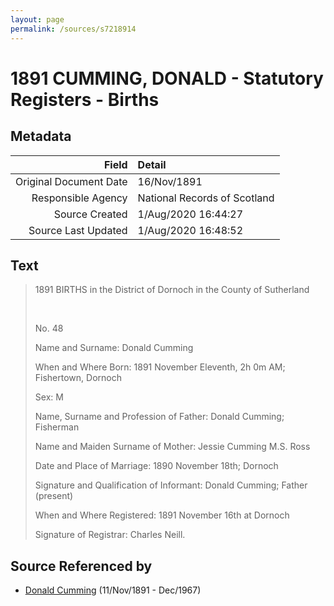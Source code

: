 ```yaml
---
layout: page
permalink: /sources/s7218914
---
```


# 1891 CUMMING, DONALD - Statutory Registers - Births

## Metadata
Field | Detail
---:|:---
Original Document Date | 16/Nov/1891
Responsible Agency | National Records of Scotland
Source Created | 1/Aug/2020 16:44:27
Source Last Updated | 1/Aug/2020 16:48:52

## Text

> 1891 BIRTHS in the District of Dornoch in the County of Sutherland
>
> <br/>
>
> No. 48
>
> Name and Surname: Donald Cumming
>
> When and Where Born: 1891 November Eleventh, 2h 0m AM; Fishertown, Dornoch
>
> Sex: M
>
> Name, Surname and Profession of Father: Donald Cumming; Fisherman
>
> Name and Maiden Surname of Mother: Jessie Cumming M.S. Ross
>
> Date and Place of Marriage: 1890 November 18th; Dornoch
>
> Signature and Qualification of Informant: Donald Cumming; Father (present)
>
> When and Where Registered: 1891 November 16th at Dornoch
>
> Signature of Registrar: Charles Neill.
>

## Source Referenced by

* [Donald Cumming](../people/@11846578@-donald-cumming-b1891-11-11-d1967-12.md) (11/Nov/1891 - Dec/1967)
